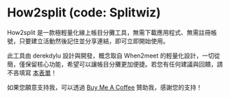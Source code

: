 # How2split (code: Splitwiz)

How2split 是一款極輕量化線上帳目分攤工具，無需下載應用程式、無需註冊帳號，只要建立活動然後記住並分享連結，即可立即開始使用。

此工具由 derekdylu 設計與開發，概念取自 When2meet 的輕量化設計，一切從簡，僅保留核心功能，希望可以讓帳目分攤更加便捷。若您有任何建議與回饋，請不吝填寫 [本表單](https://forms.gle/sXuG5QWCHrvB9G628)！

如果您願意支持我，可以透過 [Buy Me A Coffee](https://www.buymeacoffee.com/derekdylu) 贊助我，感謝您的支持！
